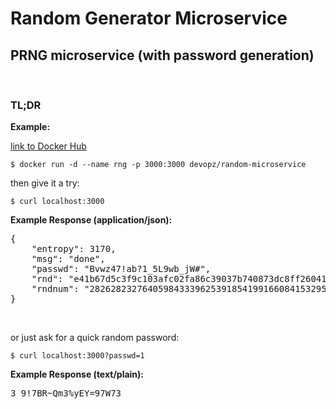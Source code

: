 # Random Generator Microservice

## PRNG microservice (with password generation)


<br />

### **TL;DR** 

**Example:**

[link to Docker Hub](https://hub.docker.com/r/devopz/random-microservice/)


`$ docker run -d --name rng -p 3000:3000 devopz/random-microservice`


then give it a try:

`$ curl localhost:3000`


**Example Response (application/json):**

<pre>
{
    "entropy": 3170,
    "msg": "done",
    "passwd": "Bvwz47!ab?1_5L9wb_jW#",
    "rnd": "e41b67d5c3f9c103afc02fa86c39037b740873dc8ff2604123985dba5ae09235a805b3ec7940b20368b56f8a325dce8bdc2c705e68c6a1cd2d4ce0ad92f171c2",
    "rndnum": "2826282327640598433396253918541991660841532951654428203923931795362055713597423136098253394426033242605500826053035106635988955342611784084274123195812239"
}
</pre>

<br />

or just ask for a quick random password:

`$ curl localhost:3000?passwd=1`



**Example Response (text/plain):**
<pre>
3_9!7BR~Qm3%yEY=97W73
</pre>